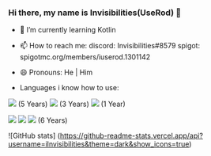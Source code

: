 ### Hi there, my name is Invisibilities(UseRod) 👋

- 🌱 I’m currently learning Kotlin
- 📫 How to reach me: 
        discord: Invisibilities#8579
        spigot: spigotmc.org/members/iuserod.1301142
- 😄 Pronouns: He | Him

- Languages i know how to use:


<img src="https://img.shields.io/badge/-JAVA-007396?logo=java&logoColor=fff"> (5 Years) <img src="https://img.shields.io/badge/-PYTHON-3776AB?logo=python&logoColor=fff"> (3 Years) <img src="https://img.shields.io/badge/-KOTLIN-7F52FF?logo=kotlin&logoColor=fff"> (1 Year)

<img src="https://img.shields.io/badge/-HTML5-E34F26?logo=html5&logoColor=fff"> <img src="https://img.shields.io/badge/-CSS3-1572B6?logo=css3&logoColor=fff"> <img src="https://img.shields.io/badge/-JAVASCRIPT-F7DF1E?logo=javascript&logoColor=fff"> (6 Years)


![GitHub stats] (https://github-readme-stats.vercel.app/api?username=iInvisibilities&theme=dark&show_icons=true)

